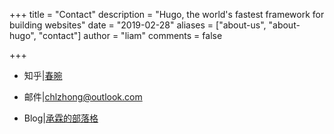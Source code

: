 +++
title = "Contact"
description = "Hugo, the world's fastest framework for building websites"
date = "2019-02-28"
aliases = ["about-us", "about-hugo", "contact"]
author = "liam"
comments = false

+++


- 知乎|[春晼](https://www.zhihu.com/people/zhongcl-jiang)

- 邮件|chlzhong@outlook.com

- Blog|[承霖的部落格](https://liam-zhong.github.io/)

  
